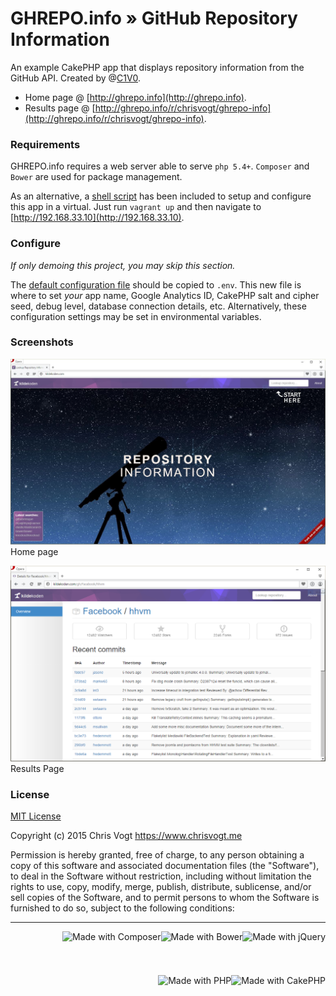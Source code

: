 # GHREPO.info » GitHub Repository Information

An example CakePHP app that displays repository information from the GitHub API. Created by @[C1V0](https://www.twitter.com/c1v0).

* Home page @ [http://ghrepo.info](http://ghrepo.info).
* Results page @ [http://ghrepo.info/r/chrisvogt/ghrepo-info](http://ghrepo.info/r/chrisvogt/ghrepo-info).

### Requirements

GHREPO.info requires a web server able to serve `php 5.4+`. `Composer` and `Bower` are used for package management.

As an alternative, a [shell script](bootstrap.sh) has been included to setup and configure this app in a virtual. Just run `vagrant up` and then navigate to [http://192.168.33.10](http://192.168.33.10).

### Configure

_If only demoing this project, you may skip this section._

The [default configuration file](source/app/Config/.env.default) should be copied to `.env`. This new file is where to set _your_ app name, Google Analytics ID, CakePHP salt and cipher seed, debug level, database connection details, etc. Alternatively, these configuration settings may be set in environmental variables.

### Screenshots

[![Project Directory](/source/webroot/img/screenshot.home.jpg)](http://ghrepo.info)
Home page

[![Project Directory](/source/webroot/img/screenshot.result.jpg)](http://ghrepo.info/r/chrisvogt/ghrepo-info)
Results Page

### License

[MIT License](LICENSE.md)

Copyright (c) 2015 Chris Vogt https://www.chrisvogt.me

Permission is hereby granted, free of charge, to any person obtaining a copy
of this software and associated documentation files (the "Software"), to deal
in the Software without restriction, including without limitation the rights
to use, copy, modify, merge, publish, distribute, sublicense, and/or sell
copies of the Software, and to permit persons to whom the Software is
furnished to do so, subject to the following conditions:

___

<img src="http://upload.wikimedia.org/wikipedia/en/9/9e/JQuery_logo.svg" alt="Made with jQuery" height="70" align="right"> <img src="http://bower.io/img/bower-logo.svg" alt="Made with Bower" height="70" align="right"> <img src="https://upload.wikimedia.org/wikipedia/commons/2/26/Logo-composer-transparent.png" alt="Made with Composer" height="70" align="right"> <img src="https://cdn.rawgit.com/chrisvogt/wowchar-info/master/webroot/img/cake-logo-smaller.png" alt="Made with CakePHP" height="70" align="right"> <img src="https://cdn.rawgit.com/chrisvogt/wowchar-info/master/webroot/img/php-med-trans.png" alt="Made with PHP" height="70" align="right">
